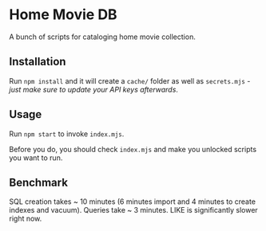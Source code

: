 # Home Movie DB

A bunch of scripts for cataloging home movie collection.

## Installation

Run `npm install` and it will create a `cache/` folder as well as `secrets.mjs` - *just make sure to update your API keys afterwards*.

## Usage

Run `npm start` to invoke `index.mjs`.

Before you do, you should check `index.mjs` and make you unlocked scripts you want to run.

## Benchmark

SQL creation takes ~ 10 minutes (6 minutes import and 4 minutes to create indexes and vacuum).
Queries take ~ 3 minutes. LIKE is significantly slower right now.